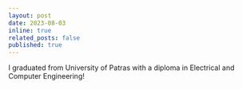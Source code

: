 ```yaml
---
layout: post
date: 2023-08-03
inline: true
related_posts: false
published: true
---
```


I graduated from University of Patras with a diploma in Electrical and Computer Engineering!